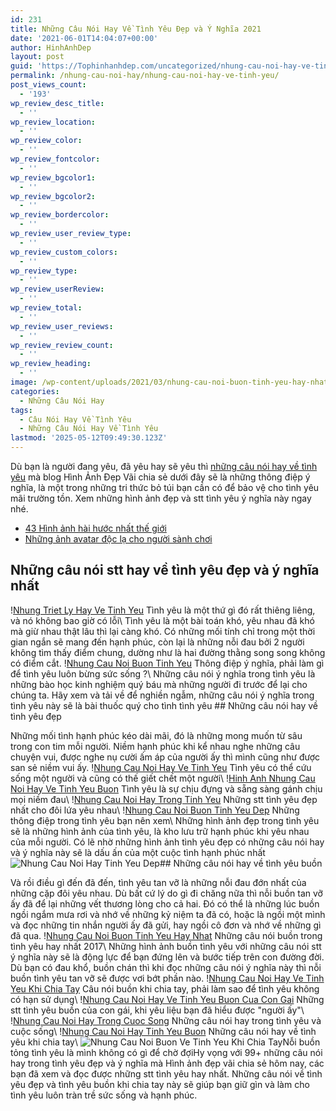 ```yaml
---
id: 231
title: Những Câu Nói Hay Về Tình Yêu Đẹp và Ý Nghĩa 2021
date: '2021-06-01T14:04:07+00:00'
author: HinhAnhDep
layout: post
guid: 'https://Tophinhanhdep.com/uncategorized/nhung-cau-noi-hay-ve-tinh-yeu/'
permalink: /nhung-cau-noi-hay/nhung-cau-noi-hay-ve-tinh-yeu/
post_views_count:
  - '193'
wp_review_desc_title:
  - ''
wp_review_location:
  - ''
wp_review_color:
  - ''
wp_review_fontcolor:
  - ''
wp_review_bgcolor1:
  - ''
wp_review_bgcolor2:
  - ''
wp_review_bordercolor:
  - ''
wp_review_user_review_type:
  - ''
wp_review_custom_colors:
  - ''
wp_review_type:
  - ''
wp_review_userReview:
  - ''
wp_review_total:
  - ''
wp_review_user_reviews:
  - ''
wp_review_review_count:
  - ''
wp_review_heading:
  - ''
image: /wp-content/uploads/2021/03/nhung-cau-noi-buon-tinh-yeu-hay-nhat.jpg
categories:
  - Những Câu Nói Hay
tags:
  - Câu Nói Hay Về Tình Yêu
  - Những Câu Nói Hay Về Tình Yêu
lastmod: '2025-05-12T09:49:30.123Z'
---
```

Dù bạn là người đang yêu, đã yêu hay sẽ yêu thì [những câu nói hay về tình yêu](https://tophinhanhdep.com/nhung-cau-noi-hay/nhung-cau-noi-hay-ve-tinh-yeu/) mà blog Hình Ảnh Đẹp Vãi chia sẻ dưới đây sẽ là những thông điệp ý nghĩa, là một trong những tri thức bỏ túi bạn cần có để bảo vệ cho tình yêu mãi trường tồn. Xem những hình ảnh đẹp và stt tình yêu ý nghĩa này ngay nhé.

- [43 Hình ảnh hài hước nhất thế giới](https://tophinhanhdep.com/anh-hai-huoc/hinh-anh-hai-huoc-vui-nhon-nhat-the-gioi/)
- [Những ảnh avatar độc lạ cho người sành chơi](https://tophinhanhdep.com/anh-avatar/hinh-anh-avatar-dep-doc-la/)

## Những câu nói stt hay về tình yêu đẹp và ý nghĩa nhất

\![Nhung Triet Ly Hay Ve Tinh Yeu](https://tophinhanhdep.com/wp-content/uploads/2021/03/nhung-triet-ly-hay-ve-tinh-yeu-300x200.jpg) Tình yêu là một thứ gì đó rất thiêng liêng, và nó không bao giờ có lỗi\ Tình yêu là một bài toán khó, yêu nhau đã khó mà giừ nhau thật lâu thì lại càng khó. Có những mối tính chỉ trong một thời gian ngắn sẽ mang đến hạnh phúc, còn lại là những nỗi đau bởi 2 người không tìm thấy điểm chung, dường như là hai đường thằng song song không có điểm cắt. \![Nhung Cau Noi Buon Tinh Yeu](https://tophinhanhdep.com/wp-content/uploads/2021/03/nhung-cau-noi-buon-tinh-yeu-300x200.jpg) Thông điệp ý nghĩa, phải làm gì để tình yêu luôn bừng sức sống ?\ Những câu nói ý nghĩa trong tình yêu là những bào học kinh nghiệm quý báu mà những người đi trước để lại cho chúng ta. Hãy xem và tải về để nghiền ngẫm, những câu nói ý nghĩa trong tình yêu này sẽ là bài thuốc quý cho tình tình yêu ## Những câu nói hay về tình yêu đẹp

Những mối tình hạnh phúc kéo dài mãi, đó là những mong muốn từ sâu trong con tim mỗi người. Niềm hạnh phúc khi kể nhau nghe những câu chuyện vui, được nghe nụ cười ấm áp của người ấy thì mình cũng như được san sẻ niềm vui ấy. \![Nhung Cau Noi Hay Ve Tinh Yeu](https://tophinhanhdep.com/wp-content/uploads/2021/03/nhung-cau-noi-hay-ve-tinh-yeu-300x200.jpg) Tình yêu có thể cứu sống một người và cũng có thế giết chết một người\ \![Hinh Anh Nhung Cau Noi Hay Ve Tinh Yeu Buon](https://tophinhanhdep.com/wp-content/uploads/2021/03/hinh-anh-nhung-cau-noi-hay-ve-tinh-yeu-buon-300x212.jpg) Tình yêu là sự chịu đựng và sẵng sàng gánh chịu mọi niềm đau\ \![Nhung Cau Noi Hay Trong Tinh Yeu](https://tophinhanhdep.com/wp-content/uploads/2021/03/nhung-cau-noi-hay-trong-tinh-yeu-300x200.jpg) Những stt tình yêu đẹp nhất cho đôi lứa yêu nhau\ \![Nhung Cau Noi Buon Tinh Yeu Dep](https://tophinhanhdep.com/wp-content/uploads/2021/03/nhung-cau-noi-buon-tinh-yeu-dep-300x200.jpg) Những thông điệp trong tình yêu bạn nên xem\ Những hình ảnh đẹp trong tình yêu sẽ là những hình ảnh của tình yêu, là kho lưu trữ hạnh phúc khi yêu nhau của mỗi người. Có lẽ nhờ những hình ảnh tình yêu đẹp có những câu nói hay và ý nghĩa này sẽ là dấu ấn của một cuộc tình hạnh phúc nhất ![Nhung Cau Noi Hay Tinh Yeu Dep](https://tophinhanhdep.com/wp-content/uploads/2021/03/nhung-cau-noi-hay-tinh-yeu-dep-300x200.jpg)## Những câu nói hay về tình yêu buồn

Và rồi điều gì đến đã đến, tình yêu tan vỡ là những nỗi đau đớn nhất của những cặp đôi yêu nhau. Dù bất cứ lý do gì đi chăng nữa thì nỗi buồn tan vỡ ấy đã để lại những vết thương lòng cho cả hai. Đó có thể là những lúc buồn ngồi ngắm mưa rơi và nhớ về những kỷ niệm ta đã có, hoặc là ngồi một mình và đọc những tin nhắn người ấy đã gửi, hay ngồi cô đơn và nhớ về những gì đã qua. \![Nhung Cau Noi Buon Tinh Yeu Hay Nhat](https://tophinhanhdep.com/wp-content/uploads/2021/03/nhung-cau-noi-buon-tinh-yeu-hay-nhat-300x200.jpg) Những câu nói buồn trong tình yêu hay nhất 2017\ Những hình ảnh buồn tình yêu với những câu nói stt ý nghĩa này sẽ là động lực để bạn đứng lên và bước tiếp trên con đường đời. Dù bạn có đau khổ, buồn chán thì khi đọc những câu nói ý nghĩa này thì nỗi buồn tình yêu tan vỡ sẽ được vơi bớt phần nào. \![Nhung Cau Noi Hay Ve Tinh Yeu Khi Chia Tay](https://tophinhanhdep.com/wp-content/uploads/2021/03/nhung-cau-noi-hay-ve-tinh-yeu-khi-chia-tay-300x200.png) Câu nói buồn khi chia tay, phải làm sao để tình yêu không có hạn sử dụng\ \![Nhung Cau Noi Hay Ve Tinh Yeu Buon Cua Con Gai](https://tophinhanhdep.com/wp-content/uploads/2021/03/nhung-cau-noi-hay-ve-tinh-yeu-buon-cua-con-gai-300x200.jpg) Những stt tình yêu buồn của con gái, khi yêu liệu bạn đã hiểu được "người ấy"\ \![Nhung Cau Noi Hay Trong Cuoc Song](https://tophinhanhdep.com/wp-content/uploads/2021/03/nhung-cau-noi-hay-trong-cuoc-song-300x200.jpg) Những câu nói hay trong tình yêu và cuộc sống\ \![Nhung Cau Noi Hay Tinh Yeu Buon](https://tophinhanhdep.com/wp-content/uploads/2021/03/nhung-cau-noi-hay-tinh-yeu-buon-300x200.jpg) Những câu nói hay về tình yêu khi chia tay\ ![Nhung Cau Noi Buon Ve Tinh Yeu Khi Chia Tay](https://tophinhanhdep.com/wp-content/uploads/2021/03/nhung-cau-noi-buon-ve-tinh-yeu-khi-chia-tay-300x200.jpg)Nỗi buồn tỏng tình yêu là mình không có gì để chờ đợiHy vọng với 99+ những câu nói hay trong tình yêu đẹp và ý nghĩa mà Hình ảnh đẹp vãi chia sẻ hôm nay, các bạn đã xem và đọc được những stt tình yêu hay nhất. Những câu nói về tình yêu đẹp và tình yêu buồn khi chia tay này sẽ giúp bạn giữ gìn và làm cho tình yêu luôn tràn trề sức sống và hạnh phúc.
